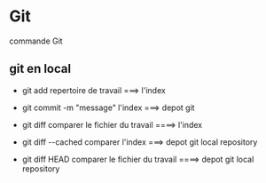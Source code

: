 # Git
commande Git 

## git en local

* git add   <ficher>      repertoire de travail  ===>  l'index 

* git commit -m "message"     l'index  ===>   depot git

* git diff              comparer le fichier du travail   ====>    l'index 

* git diff --cached      comparer l'index   ===>   depot git local repository

* git diff HEAD         comparer  le fichier du travail    ====>  depot git local repository
